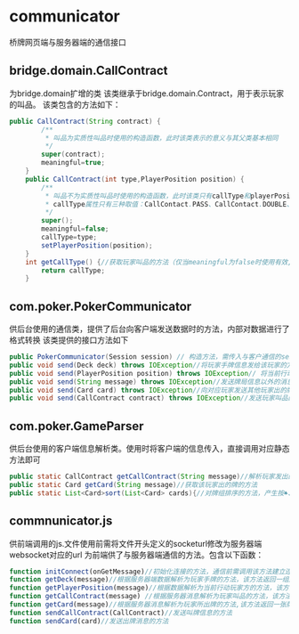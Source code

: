 # communicator
桥牌网页端与服务器端的通信接口

## bridge.domain.CallContract
为bridge.domain扩增的类
该类继承于bridge.domain.Contract，用于表示玩家的叫品。
该类包含的方法如下：
```java
public CallContract(String contract) {
		/**
		 * 叫品为实质性叫品时使用的构造函数，此时该类表示的意义与其父类基本相同
		 */
		super(contract);
		meaningful=true;
	}
	public CallContract(int type,PlayerPosition position) {
		/**
		 * 叫品不为实质性叫品时使用的构造函数，此时该类只有callType和playerPosition属性有意义。
		 * callType属性只有三种取值：CallContact.PASS、CallContact.DOUBLE、CallContact.REDOUBLE分别对应相应叫品
		 */
		super();
		meaningful=false;
		callType=type;
		setPlayerPosition(position);
	}
	int getCallType() {//获取玩家叫品的方法（仅当meaningful为false时使用有效,否则请使用父类的方法）
		return callType;
	}
```

## com.poker.PokerCommunicator
供后台使用的通信类，提供了后台向客户端发送数据时的方法，内部对数据进行了格式转换
该类提供的接口方法如下

```java
public PokerCommunicator(Session session) // 构造方法，需传入与客户通信的session 
public void send(Deck deck) throws IOException//将玩家手牌信息发给该玩家的方法，通信出错时将抛出IOException,下述方法同此说明 
public void send(PlayerPosition position) throws IOException// 将当前行动玩家方信息发给玩家的方法 
public void send(String message) throws IOException//发送牌局信息以外的消息时使用的方法 
public void send(Card card) throws IOException//向对应玩家发送其他玩家出的牌的方法 
public void send(CallContract contract) throws IOException//发送玩家叫品的方法 
```

## com.poker.GameParser
供后台使用的客户端信息解析类。使用时将客户端的信息传入，直接调用对应静态方法即可
```java
public static CallContract getCallContract(String message)//解析玩家发出的叫牌信息方法
public static Card getCard(String message)//获取该玩家出的牌的方法
public static List<Card>sort(List<Card> cards){//对牌组排序的方法，产生按♠、♥、♦、♣及牌点顺序排列的牌组
```

## commnunicator.js
供前端调用的js.文件使用前需将文件开头定义的socketurl修改为服务器端websocket对应的url
为前端供了与服务器端通信的方法。包含以下函数：

```javascript
function initConnect(onGetMessage)//初始化连接的方法，通信前需调用该方法建立连接。参数onGetMessage为调用者定义的相应方法，该方法定义形式为：function onGetMessage(message)，其中message为客户端发来的消息，message在调用此接口的一系列get方法时作为参数。
function getDeck(message)//根据服务器端数据解析为玩家手牌的方法，该方法返回一组牌（已排序，明手牌的获取也使用该方法）
function getPlayerPosition(message)//根据数据解析为当前行动玩家方的方法，该方法返回一个玩家位置标志（叫牌和出牌玩家方的获取均使用此方法)
function getCallContract(message) //根据服务器消息解析为玩家叫品的方法，该方法返回一个叫品
function getCard(message)//根据服务器消息解析为玩家所出牌的方法,该方法返回一张牌
function sendCallContract(CallContract)//发送叫牌信息的方法
function sendCard(card)//发送出牌消息的方法
```

